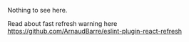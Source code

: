 Nothing to see here.

Read about fast refresh warning here
https://github.com/ArnaudBarre/eslint-plugin-react-refresh